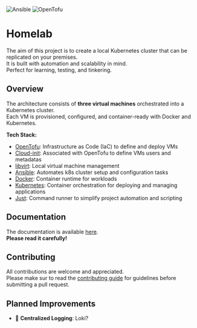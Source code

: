 ![Ansible](https://github.com/nadmax/homelab/actions/workflows/ansible.yaml/badge.svg) ![OpenTofu](https://github.com/nadmax/homelab/actions/workflows/opentofu.yaml/badge.svg)

# Homelab
The aim of this project is to create a local Kubernetes cluster that can be replicated on your premises.  
It is built with automation and scalability in mind.  
Perfect for learning, testing, and tinkering.  

## Overview
The architecture consists of **three virtual machines** orchestrated into a Kubernetes cluster.  
Each VM is provisioned, configured, and container-ready with Docker and Kubernetes.

**Tech Stack:**
- [OpenTofu](https://opentofu.org/): Infrastructure as Code (IaC) to define and deploy VMs  
- [Cloud-init](https://cloudinit.readthedocs.io/en/latest/index.html): Associated with OpenTofu to define VMs users and metadatas
- [libvirt](https://registry.terraform.io/providers/dmacvicar/libvirt/latest/docs):  Local virtual machine management  
- [Ansible](https://docs.ansible.com/ansible/latest/index.html): Automates k8s cluster setup and configuration tasks  
- [Docker](https://www.docker.com/): Container runtime for workloads  
- [Kubernetes](https://kubernetes.io/): Container orchestration for deploying and managing applications  
- [Just](https://just.systems/): Command runner to simplify project automation and scripting  

## Documentation
The documentation is available [here](https://github.com/nadmax/homelab/blob/master/docs/README.md).  
**Please read it carefully!** 

## Contributing
All contributions are welcome and appreciated.  
Please make sur to read the [contributing guide](https://github.com/nadmax/homelab/blob/master/CONTRIBUTING.md) for guidelines before submitting a pull request. 

## Planned Improvements
- 🔴 **Centralized Logging**: Loki?
